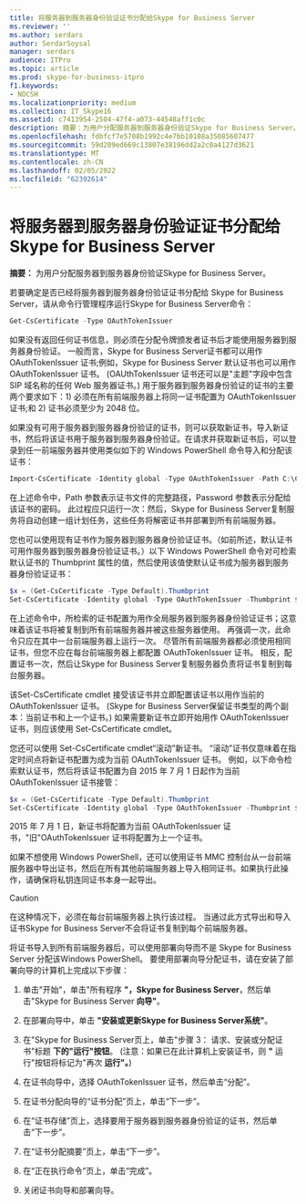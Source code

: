 ```yaml
---
title: 将服务器到服务器身份验证证书分配给Skype for Business Server
ms.reviewer: ''
ms.author: serdars
author: SerdarSoysal
manager: serdars
audience: ITPro
ms.topic: article
ms.prod: skype-for-business-itpro
f1.keywords:
- NOCSH
ms.localizationpriority: medium
ms.collection: IT_Skype16
ms.assetid: c7413954-2504-47f4-a073-44548aff1c0c
description: 摘要：为用户分配服务器到服务器身份验证Skype for Business Server。
ms.openlocfilehash: fdbfcf7e5708b1992c4e7bb10108a35085607477
ms.sourcegitcommit: 59d209ed669c13807e38196dd2a2c0a4127d3621
ms.translationtype: MT
ms.contentlocale: zh-CN
ms.lasthandoff: 02/05/2022
ms.locfileid: "62392614"
---
```

# <a name="assign-a-server-to-server-authentication-certificate-to-skype-for-business-server"></a>将服务器到服务器身份验证证书分配给Skype for Business Server
**摘要：** 为用户分配服务器到服务器身份验证Skype for Business Server。
  
若要确定是否已经将服务器到服务器身份验证证书分配给 Skype for Business Server，请从命令行管理程序运行Skype for Business Server命令：
  
```PowerShell
Get-CsCertificate -Type OAuthTokenIssuer
```

如果没有返回任何证书信息，则必须在分配令牌颁发者证书后才能使用服务器到服务器身份验证。 一般而言，Skype for Business Server证书都可以用作 OAuthTokenIssuer 证书;例如，Skype for Business Server 默认证书也可以用作 OAuthTokenIssuer 证书。  (OAUthTokenIssuer 证书还可以是"主题"字段中包含 SIP 域名称的任何 Web 服务器证书。) 用于服务器到服务器身份验证的证书的主要两个要求如下：1) 必须在所有前端服务器上将同一证书配置为 OAuthTokenIssuer 证书;和 2) 证书必须至少为 2048 位。
  
如果没有可用于服务器到服务器身份验证的证书，则可以获取新证书，导入新证书，然后将该证书用于服务器到服务器身份验证。在请求并获取新证书后，可以登录到任一前端服务器并使用类似如下的 Windows PowerShell 命令导入和分配该证书：
  
```PowerShell
Import-CsCertificate -Identity global -Type OAuthTokenIssuer -Path C:\Certificates\ServerToServerAuth.pfx  -Password "P@ssw0rd"
```

在上述命令中，Path 参数表示证书文件的完整路径，Password 参数表示分配给该证书的密码。 此过程应只运行一次：然后，Skype for Business Server复制服务将自动创建一组计划任务，这些任务将解密证书并部署到所有前端服务器。
  
您也可以使用现有证书作为服务器到服务器身份验证证书。（如前所述，默认证书可用作服务器到服务器身份验证证书。）以下 Windows PowerShell 命令对可检索默认证书的 Thumbprint 属性的值，然后使用该值使默认证书成为服务器到服务器身份验证证书：
  
```PowerShell
$x = (Get-CsCertificate -Type Default).Thumbprint
Set-CsCertificate -Identity global -Type OAuthTokenIssuer -Thumbprint $x
```

在上述命令中，所检索的证书配置为用作全局服务器到服务器身份验证证书；这意味着该证书将被复制到所有前端服务器并被这些服务器使用。 再强调一次，此命令只应在其中一台前端服务器上运行一次。 尽管所有前端服务器都必须使用相同证书，但您不应在每台前端服务器上都配置 OAuthTokenIssuer 证书。 相反，配置证书一次，然后让Skype for Business Server复制服务器负责将证书复制到每台服务器。
  
该Set-CsCertificate cmdlet 接受该证书并立即配置该证书以用作当前的 OAuthTokenIssuer 证书。  (Skype for Business Server保留证书类型的两个副本：当前证书和上一个证书。) 如果需要新证书立即开始用作 OAuthTokenIssuer 证书，则应该使用 Set-CsCertificate cmdlet。
  
您还可以使用 Set-CsCertificate cmdlet“滚动”新证书。 “滚动”证书仅意味着在指定时间点将新证书配置为成为当前 OAuthTokenIssuer 证书。 例如，以下命令检索默认证书，然后将该证书配置为自 2015 年 7 月 1 日起作为当前 OAuthTokenIssuer 证书接管：
  
```PowerShell
$x = (Get-CsCertificate -Type Default).Thumbprint
Set-CsCertificate -Identity global -Type OAuthTokenIssuer -Thumbprint $x -EffectiveDate "7/1/2015" -Roll
```

2015 年 7 月 1 日，新证书将配置为当前 OAuthTokenIssuer 证书，"旧"OAuthTokenIssuer 证书将配置为上一个证书。
  
如果不想使用 Windows PowerShell，还可以使用证书 MMC 控制台从一台前端服务器中导出证书，然后在所有其他前端服务器上导入相同证书。如果执行此操作，请确保将私钥连同证书本身一起导出。
  
> [!CAUTION]
> 在这种情况下，必须在每台前端服务器上执行该过程。 当通过此方式导出和导入证书Skype for Business Server不会将证书复制到每个前端服务器。 
  
将证书导入到所有前端服务器后，可以使用部署向导而不是 Skype for Business Server 分配该Windows PowerShell。 要使用部署向导分配证书，请在安装了部署向导的计算机上完成以下步骤：
  
1. 单击"开始"，单击"所有程序 **"，Skype for Business Server**，然后单击"Skype for Business Server **向导"**。
    
2. 在部署向导中，单击 **"安装或更新Skype for Business Server系统"**。
    
3. 在"Skype for Business Server页上，单击"步骤 3： 请求、安装或分配证书"标题 **下的"运行"按钮**。  (注意：如果已在此计算机上安装证书，则 **"** 运行"按钮将标记为"再次 **运行"。**) 
    
4. 在证书向导中，选择 OAuthTokenIssuer 证书，然后单击“分配”。
    
5. 在证书分配向导的“证书分配”页上，单击“下一步”。
    
6. 在“证书存储”页上，选择要用于服务器到服务器身份验证的证书，然后单击“下一步”。
    
7. 在“证书分配摘要”页上，单击“下一步”。
    
8. 在“正在执行命令”页上，单击“完成”。
    
9. 关闭证书向导和部署向导。
    

